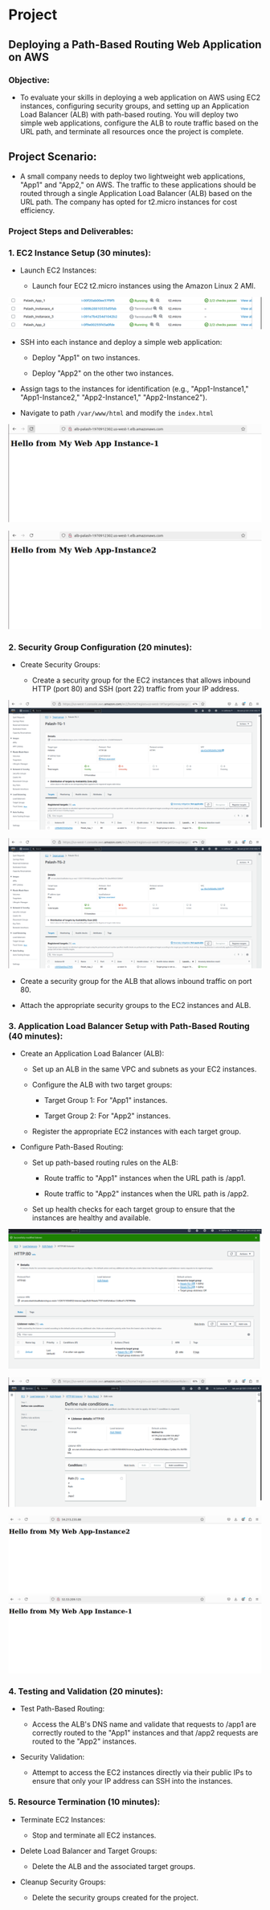 # Project

## Deploying a Path-Based Routing Web Application on AWS

### Objective:

+ To evaluate your skills in deploying a web application on AWS using EC2 instances, configuring security groups, and setting up an Application Load Balancer (ALB) with path-based routing. You will deploy two simple web applications, configure the ALB to route traffic based on the URL path, and terminate all resources once the project is complete.

## Project Scenario:

+ A small company needs to deploy two lightweight web applications, "App1" and "App2," on AWS. The traffic to these applications should be routed through a single Application Load Balancer (ALB) based on the URL path. The company has opted for t2.micro instances for cost efficiency.

### Project Steps and Deliverables:

### 1. EC2 Instance Setup (30 minutes):

+ Launch EC2 Instances:
    
    + Launch four EC2 t2.micro instances using the Amazon Linux 2 AMI.


![alt text](image.png)


+ SSH into each instance and deploy a simple web application:
        
    + Deploy "App1" on two instances.
        
    + Deploy "App2" on the other two instances.

+ Assign tags to the instances for identification (e.g., "App1-Instance1," "App1-Instance2," "App2-Instance1," "App2-Instance2").


+  Navigate to path ```/var/www/html``` and modify the ``index.html``



![alt text](image-6.png)

![alt text](image-7.png)

### 2. Security Group Configuration (20 minutes):

+ Create Security Groups:
    
    + Create a security group for the EC2 instances that allows inbound HTTP (port 80) and SSH (port 22) traffic from your IP address.





![alt text](image-9.png)

![alt text](image-10.png)

+ Create a security group for the ALB that allows inbound traffic on port 80.




+ Attach the appropriate security groups to the EC2 instances and ALB.


### 3. Application Load Balancer Setup with Path-Based Routing (40 minutes):

+ Create an Application Load Balancer (ALB):
    
    + Set up an ALB in the same VPC and subnets as your EC2 instances.
    
    + Configure the ALB with two target groups:
    
       + Target Group 1: For "App1" instances.
    
       + Target Group 2: For "App2" instances.
    
    + Register the appropriate EC2 instances with each target group.

+ Configure Path-Based Routing:
    
    + Set up path-based routing rules on the ALB:
    
       + Route traffic to "App1" instances when the URL path is /app1.
    
       + Route traffic to "App2" instances when the URL path is /app2.
    
    + Set up health checks for each target group to ensure that the instances are healthy and available.

![alt text](image-5.png)

![alt text](image-8.png)

![alt text](image-1.png)
![alt text](image-2.png)

### 4. Testing and Validation (20 minutes):

+ Test Path-Based Routing:

    + Access the ALB's DNS name and validate that requests to /app1 are correctly routed to the "App1" instances and that /app2 requests are routed to the "App2" instances.


+ Security Validation:
    
    + Attempt to access the EC2 instances directly via their public IPs to ensure that only your IP address can SSH into the instances.



### 5. Resource Termination (10 minutes):

+ Terminate EC2 Instances:

    + Stop and terminate all EC2 instances.




+ Delete Load Balancer and Target Groups:

    + Delete the ALB and the associated target groups.



+ Cleanup Security Groups:

    + Delete the security groups created for the project.

